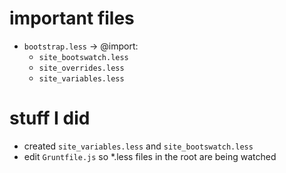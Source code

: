 # important files
* `bootstrap.less` -> @import:
    * `site_bootswatch.less`
    * `site_overrides.less`
    * `site_variables.less`

# stuff I did
* created `site_variables.less` and `site_bootswatch.less`
* edit `Gruntfile.js` so *.less files in the root are being watched

